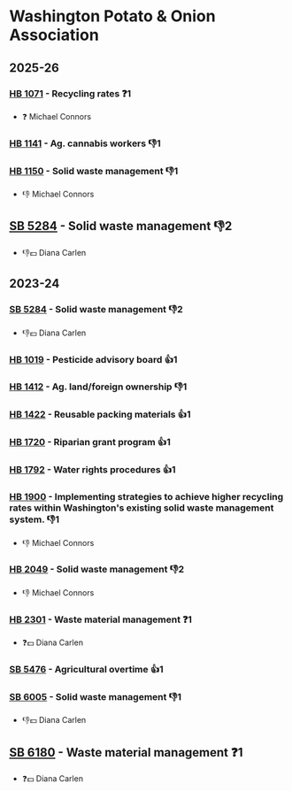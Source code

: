 # Washington Potato & Onion Association
## 2025-26

### [HB 1071](/bill/2025-26/hb/1071/) - Recycling rates   ❓1
* ❓ Michael Connors

### [HB 1141](/bill/2025-26/hb/1141/) - Ag. cannabis workers  👎1 

### [HB 1150](/bill/2025-26/hb/1150/) - Solid waste management  👎1 
* 👎 Michael Connors

## [SB 5284](/bill/2025-26/sb/5284/) - Solid waste management  👎2 
* 👎💵 Diana Carlen

## 2023-24

### [SB 5284](/bill/2023-24/sb/5284/) - Solid waste management  👎2 
* 👎💵 Diana Carlen

### [HB 1019](/bill/2023-24/hb/1019/) - Pesticide advisory board 👍1  

### [HB 1412](/bill/2023-24/hb/1412/) - Ag. land/foreign ownership  👎1 

### [HB 1422](/bill/2023-24/hb/1422/) - Reusable packing materials 👍1  

### [HB 1720](/bill/2023-24/hb/1720/) - Riparian grant program 👍1  

### [HB 1792](/bill/2023-24/hb/1792/) - Water rights procedures 👍1  

### [HB 1900](/bill/2023-24/hb/1900/) - Implementing strategies to achieve higher recycling rates within Washington's existing solid waste management system.  👎1 
* 👎 Michael Connors

### [HB 2049](/bill/2023-24/hb/2049/) - Solid waste management  👎2 
* 👎 Michael Connors

### [HB 2301](/bill/2023-24/hb/2301/) - Waste material management   ❓1
* ❓💵 Diana Carlen

### [SB 5476](/bill/2023-24/sb/5476/) - Agricultural overtime 👍1  

### [SB 6005](/bill/2023-24/sb/6005/) - Solid waste management  👎1 
* 👎💵 Diana Carlen

## [SB 6180](/bill/2023-24/sb/6180/) - Waste material management   ❓1
* ❓💵 Diana Carlen
